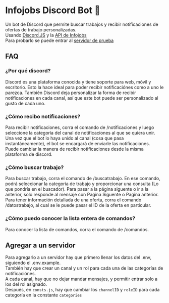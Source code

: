 # Infojobs Discord Bot 🤖
Un bot de Discord que permite buscar trabajos y recibir notificaciones de ofertas de trabajo personalizadas.  
Usando [Discord.JS](https://discord.js.org/) y la [API de Infojobs](https://developer.infojobs.net/)  
Para probarlo se puede entrar al [servidor de prueba](https://discord.gg/b8Z7vD5bAH)  

## FAQ
### ¿Por qué discord?
Discord es una plataforma conocida y tiene soporte para web, móvil y escritorio. Esto la hace ideal para poder recibir notificaciónes como a uno le parezca.
También Discord deja personalizar la forma de recibir notificaciones en cada canal, así que este bot puede ser personalizado al gusto de cada uno.

### ¿Cómo recibo notificaciones?
Para recibir notificaciones, corra el comando de /notificaciones y luego seleccione la categoría del canal de notificaciones al que se quiera unir.
Una vez que el bot lo haya unido al canal (cosa que pasa instantáneamente), el bot se encargará de enviarle las notificaciones.
Puede cambiar la manera de recibir notificaciones desde la misma plataforma de discord.

### ¿Cómo buscar trabajo?
Para buscar trabajo, corra el comando de /buscatrabajo.
En ese comando, podrá seleccionar la categoría de trabajo y proporcionar una consulta (Lo que pondría en el buscador).
Para pasar a la página siguente o ir a la anterior, solo responde al mensaje con Pagina Siguente o Pagina anterior.
Para tener información detallada de una oferta, corra el comando /datostrabajo, al cual se le puede pasar el ID de la oferta en particular.

### ¿Cómo puedo conocer la lista entera de comandos?
Para conocer la lista de comandos, corra el comando de /comandos.

## Agregar a un servidor
Para agregarlo a un servidor hay que primero llenar los datos del .env, siguiendo el .env.example.  
También hay que crear un canal y un rol para cada una de las categorías de notificaciónes.  
A cada canal, hay que no dejar mandar mensajes, y permitir entrar solo a los del rol asignado.  
Después, en `consts.js`, hay que cambiar los `channelID` y `roleID` para cada categoría en la constante `categories`